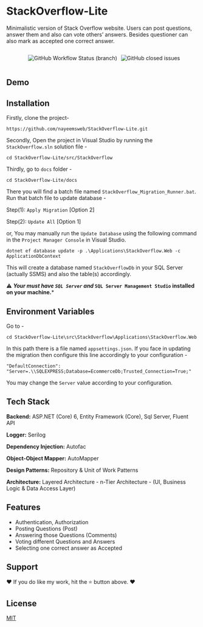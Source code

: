 # StackOverflow-Lite

Minimalistic version of Stack Overflow website. Users can post 
questions, answer them and also can vote others’ answers. Besides 
questioner can also mark as accepted one correct answer.

<div align="center" style="display: flex; justify-content: center"> 
    
[comment]: <> (Develop Build Checking)
<img alt="GitHub Workflow Status (branch)" src="https://img.shields.io/github/workflow/status/nayeemsweb/StackOverflow-Lite/.NET/develop?style=for-the-badge" style="margin-left: 10px;margin-right: 10px">

[comment]: <> (Issues Closed)
<img alt="GitHub closed issues" src="https://img.shields.io/github/issues-closed-raw/nayeemsweb/StackOverflow-Lite?color=%23ee5253&style=for-the-badge">

</div>

## Demo




## Installation

Firstly, clone the project-
```
https://github.com/nayeemsweb/StackOverflow-Lite.git
```
Secondly, Open the project in Visual Studio by running the `StackOverflow.sln` solution file - 
```
cd StackOverflow-Lite/src/StackOverflow
```
Thirdly, go to `docs` folder - 
```
cd StackOverflow-Lite/docs
```
There you will find a batch file named `StackOverflow_Migration_Runner.bat`. 
Run that batch file to update database - 

Step(1): `Apply Migration` [Option 2]

Step(2): `Update All` [Option 1]

or, You may manually run the `Update Database` using the following command
in the `Project Manager Console` in Visual Studio. 

```
dotnet ef database update -p .\Applications\StackOverflow.Web -c ApplicationDbContext
```

This will create a database named `StackOverflowDb` in your SQL Server 
(actually SSMS) and also the table(s) accordingly.

⚠️ ***Your must have `SQL Server` and* `SQL Server Management Studio` 
installed on your machine.***


    
## Environment Variables

Go to - 

```
cd StackOverflow-Lite\src\StackOverflow\Applications\StackOverflow.Web
```
In this path 
there is a file named `appsettings.json`. 
If you face in updating the migration then configure this line 
accordingly to your configuration - 
```
"DefaultConnection": "Server=.\\SQLEXPRESS;Database=EcommerceDb;Trusted_Connection=True;"
```

You may change the `Server` value according to your configuration.


## Tech Stack

**Backend:** ASP.NET (Core) 6,  Entity Framework (Core), Sql Server,
Fluent API

**Logger:** Serilog

**Dependency Injection:** Autofac

**Object-Object Mapper:** AutoMapper

**Design Patterns:** Repository & Unit of Work Patterns

**Architecture:** Layered Architecture - n-Tier Architecture -
(UI, Business Logic & Data Access Layer)




## Features

- Authentication, Authorization
- Posting Questions (Post)
- Answering those Questions (Comments)
- Voting different Questions and Answers
- Selecting one correct answer as Accepted


## Support

❤️ If you do like my work, hit the ⭐️ button above. ❤️


## License

[MIT](https://choosealicense.com/licenses/mit/)

